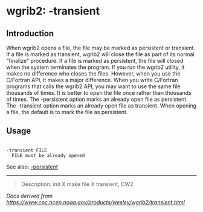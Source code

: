 # wgrib2: -transient

## Introduction

When wgrib2 opens a file, the file may be marked as persistent or
transient. If a file is marked as transient, wgrib2 will close
the file as part of its normal "finalize" procedure. If a file
is marked as persistent, the file will closed when the system
terminates the program. If you run the wgrib2 utility, it makes
no difference who closes the files. However, when you use the
C/Fortran API, it makes a major difference. When you write
C/Fortran programs that calls the wgrib2 API, you may want to
use the same file thousands of times. It is better to open
the file once rather than thousands of times.
The -persistent option marks an already
open file as persistent.
The -transient option marks an already
open file as transient. When opening a file, the default
is to mark the file as persistent.

## Usage

```

-transient FILE
  FILE must be already opened

```

See also:
[-persistent](./persistent.html)

---

> Description: init X make file X transient, CW2

_Docs derived from <https://www.cpc.ncep.noaa.gov/products/wesley/wgrib2/transient.html>_
